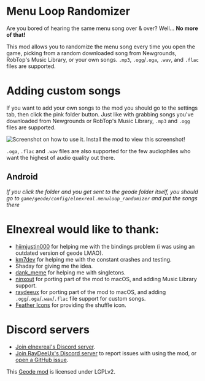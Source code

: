 # Menu Loop Randomizer
Are you bored of hearing the same menu song <cr>over & over</cr>? Well... **No more of that!**

This mod allows you to randomize the menu song every time you open the game, picking from a random downloaded song from Newgrounds, RobTop's Music Library, or your own songs. `.mp3`, `.ogg`/`.oga`, `.wav`, and `.flac` files are supported.

# Adding custom songs
If you want to add your own songs to the mod you should go to the settings tab, then click the <cd>pink</c> folder button. Just like with grabbing songs you've downloaded from Newgrounds or RobTop's Music Library, `.mp3` and `.ogg` files are supported.

![Screenshot on how to use it. Install the mod to view this screenshot!](elnexreal.menuloop_randomizer/screenshot.png)

`.oga`, `.flac` and `.wav` files are also supported for the few audiophiles who want the highest of audio quality out there.

## Android
<co>*If you click the folder and you get sent to the geode folder itself, you should go to `game/geode/config/elnexreal.menuloop_randomizer` and put the songs there*</co>

# Elnexreal would like to thank:
- [hiimjustin000](https://github.com/hiimjustin000) <cj>for helping me with the bindings problem (i was using an outdated version of geode LMAO).</cj>
- [km7dev](https://github.com/Kingminer7) <cj>for helping me with the constant crashes and testing.</cj>
- <cj>Shaday for giving me the idea.<cj>
- [dank_meme](https://github.com/dankmeme01) <cj>for helping me with singletons.</cj>
- [ninxout](https://github.com/ninXout) <cj>for porting part of the mod to macOS, and adding Music Library support.</c>
- [raydeeux](https://github.com/RayDeeUx) <cj>for porting part of the mod to macOS, and adding `.ogg`/`.oga`/`.wav`/`.flac` file support for custom songs.</cj>
- [Feather Icons](https://feathericons.com) <cj>for providing the shuffle icon.</cj>

# Discord servers
- [Join elnexreal's Discord server](https://discord.gg/vfFazvmKKb).
- [Join RayDeeUx's Discord server](https://discord.gg/WqZBYdBWZW) to report issues with using the mod, or [open a GitHub issue](https://github.com/elnexreal/menuloop_randomizer/issues/new).

This [Geode mod](https://geode-sdk.org) is licensed under LGPLv2.